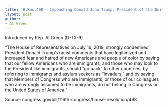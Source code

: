 ```yaml
---
title: 'H.Res.498 — Impeaching Donald John Trump, President of the United States, of high misdemeanors'
layout: post
author:
- Al Green
---
```


Introduced by Rep. Al Green (D-TX-9)

“The House of Representatives on July 16, 2019, strongly condemned President Donald Trump’s racist comments that have legitimized and increased fear and hatred of new Americans and people of color by saying that our fellow Americans who are immigrants, and those who may look to the President like immigrants, should “go back” to other countries, by referring to immigrants and asylum seekers as “invaders,” and by saying that Members of Congress who are immigrants, or those of our colleagues who are wrongly assumed to be immigrants, do not belong in Congress or the United States of America.”

Source: congress.gov/bill/116th-congress/house-resolution/498
